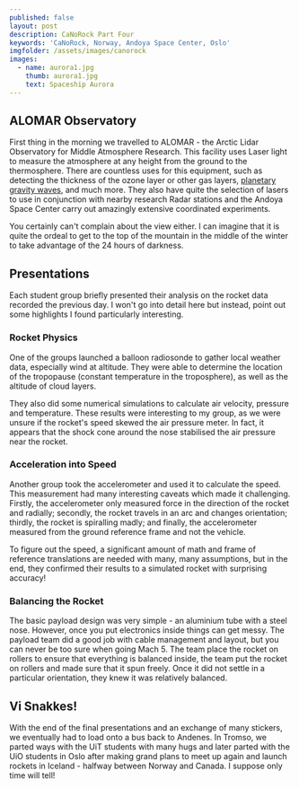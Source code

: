 ```yaml
---
published: false
layout: post
description: CaNoRock Part Four
keywords: 'CaNoRock, Norway, Andoya Space Center, Oslo'
imgfolder: /assets/images/canorock
images:
  - name: aurora1.jpg
    thumb: aurora1.jpg
    text: Spaceship Aurora
---
```

## ALOMAR Observatory
First thing in the morning we travelled to ALOMAR - the Arctic Lidar Observatory for Middle Atmosphere Research. This facility uses Laser light to measure the atmosphere at any height from the ground to the thermosphere. There are countless uses for this equipment, such as detecting the thickness of the ozone layer or other gas layers, [planetary gravity waves](https://www.youtube.com/watch?v=6SqMCIKV364), and much more. They also have quite the selection of lasers to use in conjunction with nearby research Radar stations and the Andoya Space Center carry out amazingly extensive coordinated experiments.

You certainly can't complain about the view either. I can imagine that it is quite the ordeal to get to the top of the mountain in the middle of the winter to take advantage of the 24 hours of darkness.

## Presentations
Each student group briefly presented their analysis on the rocket data recorded the previous day. I won't go into detail here but instead, point out some highlights I found particularly interesting.

### Rocket Physics
One of the groups launched a balloon radiosonde to gather local weather data, especially wind at altitude. They were able to determine the location of the tropopause (constant temperature in the troposphere), as well as the altitude of cloud layers.

They also did some numerical simulations to calculate air velocity, pressure and temperature. These results were interesting to my group, as we were unsure if the rocket's speed skewed the air pressure meter. In fact, it appears that the shock cone around the nose stabilised the air pressure near the rocket.

### Acceleration into Speed
Another group took the accelerometer and used it to calculate the speed. This measurement had many interesting caveats which made it challenging. Firstly, the accelerometer only measured force in the direction of the rocket and radially; secondly, the rocket travels in an arc and changes orientation; thirdly, the rocket is spiralling madly; and finally, the accelerometer measured from the ground reference frame and not the vehicle.

To figure out the speed, a significant amount of math and frame of reference translations are needed with many, many assumptions, but in the end, they confirmed their results to a simulated rocket with surprising accuracy!

### Balancing the Rocket
The basic payload design was very simple - an aluminium tube with a steel nose. However, once you put electronics inside things can get messy. The payload team did a good job with cable management and layout, but you can never be too sure when going Mach 5. The team place the rocket on rollers to ensure that everything is balanced inside, the team put the rocket on rollers and made sure that it spun freely. Once it did not settle in a particular orientation, they knew it was relatively balanced.

## Vi Snakkes!
With the end of the final presentations and an exchange of many stickers, we eventually had to load onto a bus back to Andenes. In Tromso, we parted ways with the UiT students with many hugs and later parted with the UiO students in Oslo after making grand plans to meet up again and launch rockets in Iceland - halfway between Norway and Canada. I suppose only time will tell!
